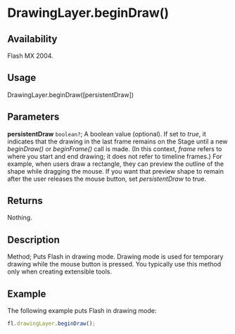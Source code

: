 # DrawingLayer.beginDraw()

## Availability

Flash MX 2004.

## Usage

DrawingLayer.beginDraw([persistentDraw])

## Parameters

**persistentDraw** `boolean?`; A boolean value (optional). If set to *true*, it indicates that the drawing in the last frame remains on the Stage until a new *beginDraw()* or *beginFrame()* call is made. (In this context, *frame* refers to where you start and end drawing; it does not refer to timeline frames.) For example, when users draw a rectangle, they can preview the outline of the shape while dragging the mouse. If you want that preview shape to remain after the user releases the mouse button, set *persistentDraw* to true.

## Returns

Nothing.

## Description

Method; Puts Flash in drawing mode. Drawing mode is used for temporary drawing while the mouse button is pressed. You typically use this method only when creating extensible tools.

## Example

The following example puts Flash in drawing mode:

```javascript
fl.drawingLayer.beginDraw();
```
